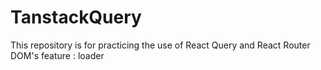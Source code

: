 # TanstackQuery

This repository is for practicing the use of React Query and React Router DOM's feature : loader
